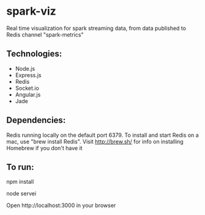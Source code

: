 # spark-viz
Real time visualization for spark streaming data, from data published to Redis channel "spark-metrics"

## Technologies:
- Node.js
- Express.js
- Redis
- Socket.io
- Angular.js
- Jade

## Dependencies:
Redis running locally on the default port 6379. To install and start Redis on a mac, use "brew install Redis". Visit http://brew.sh/ for info on installing Homebrew if you don't have it

## To run:
npm install

node servei

Open http://localhost:3000 in your browser
